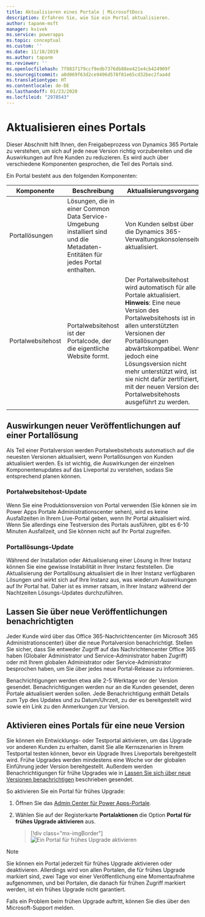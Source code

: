 ```yaml
---
title: Aktualisieren eines Portale | MicrosoftDocs
description: Erfahren Sie, wie Sie ein Portal aktualisieren.
author: tapanm-msft
manager: kvivek
ms.service: powerapps
ms.topic: conceptual
ms.custom: ''
ms.date: 11/18/2019
ms.author: tapanm
ms.reviewer: ''
ms.openlocfilehash: 7f8837179ccf9edb7376db88ee421e4cb424909f
ms.sourcegitcommit: a0d069f63d2ce9496d578f81e65cd32bec2faa4d
ms.translationtype: HT
ms.contentlocale: de-DE
ms.lasthandoff: 01/23/2020
ms.locfileid: "2978543"
---
```

# <a name="upgrade-a-portal"></a>Aktualisieren eines Portals

Dieser Abschnitt hilft Ihnen, den Freigabeprozess von Dynamics 365 Portale zu verstehen, um sich auf jede neue Version richtig vorzubereiten und die Auswirkungen auf Ihre Kunden zu reduzieren. Es wird auch über verschiedene Komponenten gesprochen, die Teil des Portals sind.

Ein Portal besteht aus den folgenden Komponenten:

|Komponente|Beschreibung|Aktualisierungsvorgang|
|---------|-----------|--------------|
|Portallösungen|Lösungen, die in einer Common Data Service-Umgebung installiert sind und die Metadaten-Entitäten für jedes Portal enthalten.|Von Kunden selbst über die Dynamics 365-Verwaltungskonsolenseite aktualisiert.|
|Portalwebsitehost|Portalwebsitehost ist der Portalcode, der die eigentliche Website formt.|Der Portalwebsitehost wird automatisch für alle Portale aktualisiert.<br>**Hinweis**: Eine neue Version des Portalwebsitehosts ist in allen unterstützten Versionen der Portallösungen abwärtskompatibel. Wenn jedoch eine Lösungsversion nicht mehr unterstützt wird, ist sie nicht dafür zertifiziert, mit der neuen Version des Portalwebsitehosts ausgeführt zu werden.|
|||

## <a name="impact-of-new-releases-on-a-portal-solution"></a>Auswirkungen neuer Veröffentlichungen auf einer Portallösung

Als Teil einer Portalversion werden Portalwebsitehosts automatisch auf die neuesten Versionen aktualisiert, wenn Portallösungen von Kunden aktualisiert werden. Es ist wichtig, die Auswirkungen der einzelnen Komponentenupdates auf das Liveportal zu verstehen, sodass Sie entsprechend planen können.

### <a name="portal-website-host-update"></a>Portalwebsitehost-Update

Wenn Sie eine Produktionsversion von Portal verwenden (Sie können sie im Power Apps Portale Administrationscenter sehen), wird es keine Ausfallzeiten in Ihrem Live-Portal geben, wenn Ihr Portal aktualisiert wird. Wenn Sie allerdings eine Testversion des Portals ausführen, gibt es 6-10 Minuten Ausfallzeit, und Sie können nicht auf Ihr Portal zugreifen.

### <a name="portal-solution-update"></a>Portallösungs-Update

Während der Installation oder Aktualisierung einer Lösung in Ihrer Instanz können Sie eine gewisse Instabilität in Ihrer Instanz feststellen. Die Aktualisierung der Portallösung aktualisiert die in Ihrer Instanz verfügbaren Lösungen und wirkt sich auf Ihre Instanz aus, was wiederum Auswirkungen auf Ihr Portal hat. Daher ist es immer ratsam, in Ihrer Instanz während der Nachtzeiten Lösungs-Updates durchzuführen.

## <a name="get-notified-about-new-releases"></a>Lassen Sie über neue Veröffentlichungen benachrichtigten

Jeder Kunde wird über das Office 365-Nachrichtencenter (im Microsoft 365 Administrationscenter) über die neue Portalversion benachrichtigt. Stellen Sie sicher, dass Sie entweder Zugriff auf das Nachrichtencenter Office 365 haben (Globaler Administrator und Service-Administrator haben Zugriff) oder mit Ihrem globalen Administrator oder Service-Administrator besprochen haben, um Sie über jedes neue Portal-Release zu informieren.

Benachrichtigungen werden etwa alle 2-5 Werktage vor der Version gesendet. Benachrichtigungen werden nur an die Kunden gesendet, deren Portale aktualisiert werden sollen. Jede Benachrichtigung enthält Details zum Typ des Updates und zu Datum/Uhrzeit, zu der es bereitgestellt wird sowie ein Link zu den Anmerkungen zur Version.

## <a name="enable-a-portal-for-new-release"></a>Aktivieren eines Portals für eine neue Version

Sie können ein Entwicklungs- oder Testportal aktivieren, um das Upgrade vor anderen Kunden zu erhalten, damit Sie alle Kernszenarien in Ihrem Testportal testen können, bevor ein Upgrade Ihres Liveportals bereitgestellt wird. Frühe Upgrades werden mindestens eine Woche vor der globalen Einführung jeder Version bereitgestellt. Außerdem werden Benachrichtigungen für frühe Upgrades wie in [Lassen Sie sich über neue Versionen benachrichtigen](#get-notified-about-new-releases) beschrieben gesendet.

So aktivieren Sie ein Portal für frühes Upgrade:

1.  Öffnen Sie das [Admin Center für Power Apps-Portale](admin-overview.md).

2.  Wählen Sie auf der Registerkarte **Portalaktionen** die Option **Portal für frühes Upgrade aktivieren** aus.

    > [!div class="mx-imgBorder"]
    > ![Ein Portal für frühes Upgrade aktivieren](../media/upgrade-portal.png "Ein Portal für ein frühzeitiges Upgrade aktivieren")

> [!NOTE]
> Sie können ein Portal jederzeit für frühes Upgrade aktivieren oder deaktivieren. Allerdings wird von allen Portalen, die für frühes Upgrade markiert sind, zwei Tage vor einer Veröffentlichung eine Momentaufnahme aufgenommen, und bei Portalen, die danach für frühen Zugriff markiert werden, ist ein frühes Upgrade nicht garantiert.

Falls ein Problem beim frühen Upgrade auftritt, können Sie dies über den Microsoft-Support melden.


